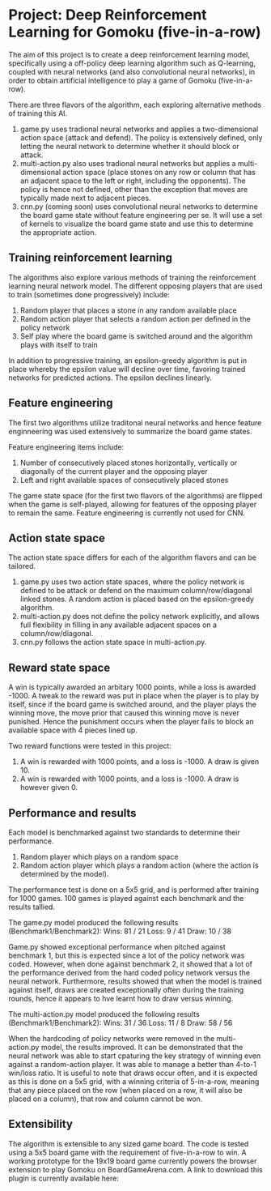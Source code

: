 # Project: Deep Reinforcement Learning for Gomoku (five-in-a-row)

The aim of this project is to create a deep reinforcement learning model, specifically using a off-policy deep learning algorithm such as Q-learning, coupled with neural networks (and also convolutional neural networks), in order to obtain artificial intelligence to play a game of Gomoku (five-in-a-row).

There are three flavors of the algorithm, each exploring alternative methods of training this AI.
1. game.py uses tradional neural networks and applies a two-dimensional action space (attack and defend). The policy is extensively defined, only letting the neural network to determine whether it should block or attack. 
2. multi-action.py also uses tradional neural networks but applies a multi-dimensional action space (place stones on any row or column that has an adjacent space to the left or right, including the opponents). The policy is hence not defined, other than the exception that moves are typically made next to adjacent pieces.
3. cnn.py (coming soon) uses convolutional neural networks to determine the board game state without feature engineering per se. It will use a set of kernels to visualize the board game state and use this to determine the appropriate action. 

## Training reinforcement learning
The algorithms also explore various methods of training the reinforcement learning neural network model. The different opposing players that are used to train (sometimes done progressively) include:
1. Random player that places a stone in any random available place
2. Random action player that selects a random action per defined in the policy network
3. Self play where the board game is switched around and the algorithm plays with itself to train

In addition to progressive training, an epsilon-greedy algorithm is put in place whereby the epsilon value will decline over time, favoring trained networks for predicted actions. The epsilon declines linearly. 

## Feature engineering
The first two algorithms utilize traditonal neural networks and hence feature enginneering was used extensively to summarize the board game states.

Feature engineering items include:
1. Number of consecutively placed stones horizontally, vertically or diagonally of the current player and the opposing player
2. Left and right available spaces of consecutively placed stones

The game state space (for the first two flavors of the algorithms) are flipped when the game is self-played, allowing for features of the opposing player to remain the same. Feature engineering is currently not used for CNN.

## Action state space
The action state space differs for each of the algorithm flavors and can be tailored. 
1. game.py uses two action state spaces, where the policy network is defined to be attack or defend on the maximum column/row/diagonal linked stones. A random action is placed based on the epsilon-greedy algorithm.
2. multi-action.py does not define the policy network explicitly, and allows full flexibility in filling in any available adjacent spaces on a column/row/diagonal.
3. cnn.py follows the action state space in multi-action.py. 

## Reward state space
A win is typically awarded an arbitary 1000 points, while a loss is awarded -1000. A tweak to the reward was put in place when the player is to play by itself, since if the board game is switched around, and the player plays the winning move, the move prior that caused this winning move is never punished. Hence the punishment occurs when the player fails to block an available space with 4 pieces lined up.

Two reward functions were tested in this project:
1. A win is rewarded with 1000 points, and a loss is -1000. A draw is given 10.
2. A win is rewarded with 1000 points, and a loss is -1000. A draw is however given 0.


## Performance and results
Each model is benchmarked against two standards to determine their performance.
1. Random player which plays on a random space
2. Random action player which plays a random action (where the action is determined by the model). 

The performance test is done on a 5x5 grid, and is performed after training for 1000 games. 100 games is played against each benchmark and the results tallied.

The game.py model produced the following results (Benchmark1/Benchmark2):
Wins: 81 / 21
Loss: 9  / 41
Draw: 10 / 38

Game.py showed exceptional performance when pitched against benchmark 1, but this is expected since a lot of the policy network was coded. However, when done against benchmark 2, it showed that a lot of the performance derived from the hard coded policy network versus the neural network. Furthermore, results showed that when the model is trained against itself, draws are created exceptionally often during the training rounds, hence it appears to hve learnt how to draw versus winning. 

The multi-action.py model produced the following results (Benchmark1/Benchmark2):
Wins: 31 / 36
Loss: 11 / 8
Draw: 58 / 56

When the hardcoding of policy networks were removed in the multi-action.py model, the results improved. It can be demonstrated that the neural network was able to start cpaturing the key strategy of winning even against a random-action player. It was able to manage a better than 4-to-1 win/loss ratio. It is useful to note that draws occur often, and it is expected as this is done on a 5x5 grid, with a winning criteria of 5-in-a-row, meaning that any piece placed on the row (when placed on a row, it will also be placed on a column), that row and column cannot be won.

## Extensibility
The algorithm is extensible to any sized game board. The code is tested using a 5x5 board game with the requirement of five-in-a-row to win. A working prototype for the 19x19 board game currently powers the browser extension to play Gomoku on BoardGameArena.com. A link to download this plugin is currently available here: 

